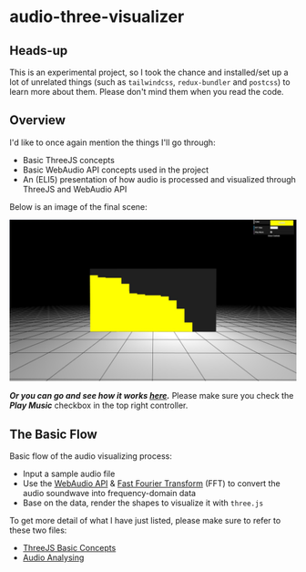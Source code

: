 # audio-three-visualizer

## Heads-up

This is an experimental project, so I took the chance and installed/set up a lot of unrelated things (such as `tailwindcss`, `redux-bundler` and `postcss`)
to learn more about them. Please don't mind them when you read the code.

## Overview

I'd like to once again mention the things I'll go through:

- Basic ThreeJS concepts
- Basic WebAudio API concepts used in the project
- An (ELI5) presentation of how audio is processed and visualized through ThreeJS and WebAudio API

Below is an image of the final scene:

![final-sample](./img/final-sample.jpg)

**_Or you can go and see how it works [here](https://three-audio-visualizer.herokuapp.com/)._** Please make sure you check the **_Play Music_** checkbox in the top right controller.

## The Basic Flow

Basic flow of the audio visualizing process:

- Input a sample audio file
- Use the [WebAudio API](https://developer.mozilla.org/en-US/docs/Web/API/Web_Audio_API) & [Fast Fourier Transform](http://en.wikipedia.org/wiki/Fast_Fourier_transform) (FFT) to convert the audio soundwave into frequency-domain data
- Base on the data, render the shapes to visualize it with `three.js`

To get more detail of what I have just listed, please make sure to refer to these two files:

- [ThreeJS Basic Concepts](./BasicThreeJS.md)
- [Audio Analysing](./AudioAnalysing.md)

